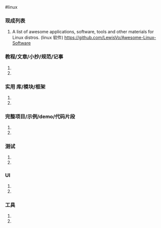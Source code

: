 #linux

### 现成列表
1.  A list of awesome applications, software, tools and other materials for Linux distros. (linux 软件)
https://github.com/LewisVo/Awesome-Linux-Software
### 教程/文章/小抄/规范/记事
1. 
1. 
### 实用 库/模块/框架
1. 
1. 
### 完整项目/示例/demo/代码片段
1. 
1. 
### 测试
1. 
1. 
### UI
1. 
1. 
### 工具
1. 
1. 
